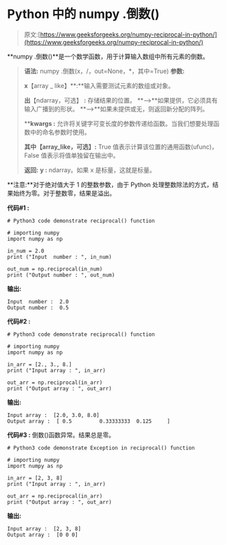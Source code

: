 # Python 中的 numpy .倒数()

> 原文:[https://www.geeksforgeeks.org/numpy-reciprocal-in-python/](https://www.geeksforgeeks.org/numpy-reciprocal-in-python/)

**numpy .倒数()**是一个数学函数，用于计算输入数组中所有元素的倒数。

> **语法:** numpy .倒数(x，/，out=None，*，其中=True)
> **参数:**
> 
> **x**【array _ like】**:**输入需要测试元素的数组或对象。
> 
> **出**【ndarray，可选】 **:** 存储结果的位置。
> **–>**如果提供，它必须具有输入广播到的形状。
> **–>**如果未提供或无，则返回新分配的阵列。
> 
> ****kwargs :** 允许将关键字可变长度的参数传递给函数。当我们想要处理函数中的命名参数时使用。
> 
> **其中【array_like，可选】:** True 值表示计算该位置的通用函数(ufunc)，False 值表示将值单独留在输出中。
> 
> **返回:**
> **y :** ndarray。如果 x 是标量，这就是标量。

**注意:**对于绝对值大于 1 的整数参数，由于 Python 处理整数除法的方式，结果始终为零。对于整数零，结果是溢出。

**代码#1 :**

```
# Python3 code demonstrate reciprocal() function

# importing numpy
import numpy as np

in_num = 2.0
print ("Input  number : ", in_num)

out_num = np.reciprocal(in_num)
print ("Output number : ", out_num)
```

**输出:**

```
Input  number :  2.0
Output number :  0.5
```

**代码#2 :**

```
# Python3 code demonstrate reciprocal() function

# importing numpy
import numpy as np

in_arr = [2., 3., 8.] 
print ("Input array : ", in_arr) 

out_arr = np.reciprocal(in_arr) 
print ("Output array : ", out_arr) 
```

**输出:**

```
Input array :  [2.0, 3.0, 8.0]
Output array :  [ 0.5         0.33333333  0.125     ]
```

**代码#3 :** 倒数()函数异常。结果总是零。

```
# Python3 code demonstrate Exception in reciprocal() function

# importing numpy
import numpy as np

in_arr = [2, 3, 8] 
print ("Input array : ", in_arr) 

out_arr = np.reciprocal(in_arr) 
print ("Output array : ", out_arr) 
```

**输出:**

```
Input array :  [2, 3, 8]
Output array :  [0 0 0]

```